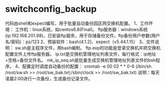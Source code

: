 # switchconfig_backup
代码由shell和expect编写，用于批量自动备份园区网交换机配置。
1、工作环境：
  工作机：linux系统，如centos6.8(Final)。
  ftp服务器：windows系统(ip:192.168.201.98)，已安装ftp服务，用于存储备份文件。ftp备份用户参数(用户名/密码)：pz/123
2、预装软件：bash(4.1.2)、expect（v5.44.1.15）
3、文件说明：
  sw.sh是主程序文件，用bash编制。
  ftp.exp的功能是登录交换机并把交换机配置文件上传ftp服务器。
  ip.txt是交换机管理地址列表文件，每行格式：ip地址+空格+备份文件名。
  mk_ip_seq.sh是批量生成交换机管理地址列表文件的bsh程序。
4、配置定时调度自动备份的配置：
crontab -e
00 02 * * 0-6 (/bin/sh /root/sw.sh >> /root/sw_bak.txt;/sbin/clock >> /root/sw_bak.txt)
说明：每天凌晨2:00进行一次备份，生成备份记录文件。
